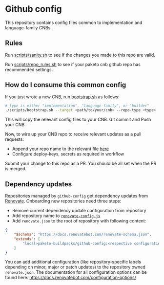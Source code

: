 # Github config

This repository contains config files common to implementation and language-family
CNBs.

## Rules

Run [scripts/sanity.sh](scripts/sanity.sh) to see if the changes you made to this repo are valid.

Run [scripts/repo_rules.sh](scripts/repo_rules.sh) to see if your paketo cnb
github repo has recommended settings.

## How do I consume this common config

If you just wrote a new CNB, run [bootstrap.sh](scripts/bootstrap.sh) as follows:
```sh
# type is either "implementation", "language-family", or "builder"
./scripts/bootstrap.sh --target <path/to/your/cnb> --repo-type <type>
```

This will copy the relevant config files to your CNB. Git commit and Push your CNB.

Now, to wire up your CNB repo to receive relevant updates as a pull requests:
* Append your repo name to the relevant file [here](.github/data)
* Configure deploy-keys, secrets as required in workflow

Submit your change to this repo as a PR. You should be all set when the PR is merged.

## Dependency updates
Repositories managed by `github-config` get dependency updates from [Renovate](https://github.com/renovatebot/renovate). Onboarding new repositories need three steps:
- Remove current dependency update configuration from repository
- Add repository name to [`renovate-config.js`](./renovate-config.js)
- Add `renovate.json` to the root of repository with following content:
```json
{
    "$schema": "https://docs.renovatebot.com/renovate-schema.json",
    "extends": [
        "local>paketo-buildpacks/github-config:<respective configuration file in github-config>"
    ]
}
```
You can add additional configuration (like repository-specific labels depending on minor, major or patch updates) to the repository owned `renovate.json`. The documentation for all configuration options can be found here: https://docs.renovatebot.com/configuration-options/